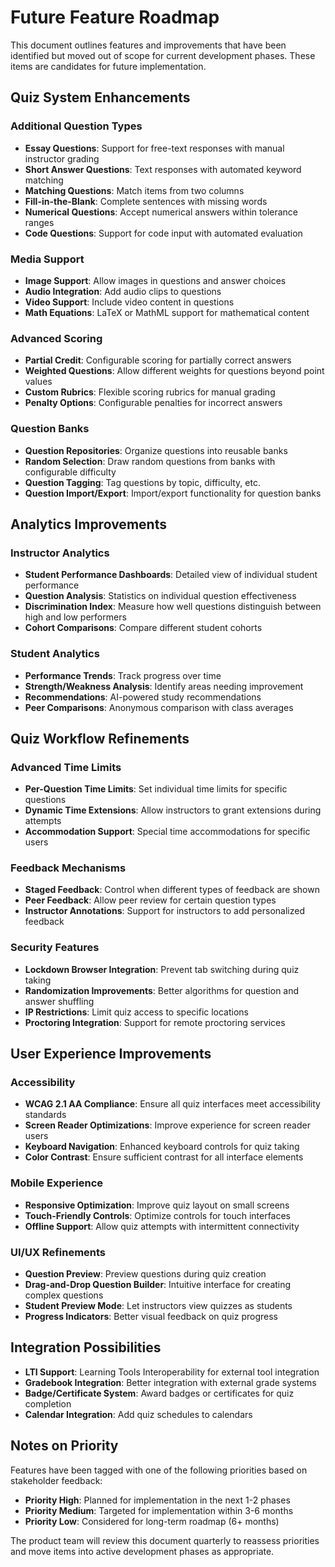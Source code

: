 # Future Feature Roadmap

This document outlines features and improvements that have been identified but moved out of scope for current development phases. These items are candidates for future implementation.

## Quiz System Enhancements

### Additional Question Types
- **Essay Questions**: Support for free-text responses with manual instructor grading
- **Short Answer Questions**: Text responses with automated keyword matching
- **Matching Questions**: Match items from two columns
- **Fill-in-the-Blank**: Complete sentences with missing words
- **Numerical Questions**: Accept numerical answers within tolerance ranges
- **Code Questions**: Support for code input with automated evaluation

### Media Support
- **Image Support**: Allow images in questions and answer choices
- **Audio Integration**: Add audio clips to questions
- **Video Support**: Include video content in questions 
- **Math Equations**: LaTeX or MathML support for mathematical content

### Advanced Scoring
- **Partial Credit**: Configurable scoring for partially correct answers
- **Weighted Questions**: Allow different weights for questions beyond point values
- **Custom Rubrics**: Flexible scoring rubrics for manual grading
- **Penalty Options**: Configurable penalties for incorrect answers

### Question Banks
- **Question Repositories**: Organize questions into reusable banks
- **Random Selection**: Draw random questions from banks with configurable difficulty
- **Question Tagging**: Tag questions by topic, difficulty, etc.
- **Question Import/Export**: Import/export functionality for question banks

## Analytics Improvements

### Instructor Analytics
- **Student Performance Dashboards**: Detailed view of individual student performance
- **Question Analysis**: Statistics on individual question effectiveness
- **Discrimination Index**: Measure how well questions distinguish between high and low performers
- **Cohort Comparisons**: Compare different student cohorts

### Student Analytics
- **Performance Trends**: Track progress over time
- **Strength/Weakness Analysis**: Identify areas needing improvement
- **Recommendations**: AI-powered study recommendations
- **Peer Comparisons**: Anonymous comparison with class averages

## Quiz Workflow Refinements

### Advanced Time Limits
- **Per-Question Time Limits**: Set individual time limits for specific questions
- **Dynamic Time Extensions**: Allow instructors to grant extensions during attempts
- **Accommodation Support**: Special time accommodations for specific users

### Feedback Mechanisms
- **Staged Feedback**: Control when different types of feedback are shown
- **Peer Feedback**: Allow peer review for certain question types
- **Instructor Annotations**: Support for instructors to add personalized feedback

### Security Features
- **Lockdown Browser Integration**: Prevent tab switching during quiz taking
- **Randomization Improvements**: Better algorithms for question and answer shuffling
- **IP Restrictions**: Limit quiz access to specific locations
- **Proctoring Integration**: Support for remote proctoring services

## User Experience Improvements

### Accessibility
- **WCAG 2.1 AA Compliance**: Ensure all quiz interfaces meet accessibility standards
- **Screen Reader Optimizations**: Improve experience for screen reader users
- **Keyboard Navigation**: Enhanced keyboard controls for quiz taking
- **Color Contrast**: Ensure sufficient contrast for all interface elements

### Mobile Experience
- **Responsive Optimization**: Improve quiz layout on small screens
- **Touch-Friendly Controls**: Optimize controls for touch interfaces
- **Offline Support**: Allow quiz attempts with intermittent connectivity

### UI/UX Refinements
- **Question Preview**: Preview questions during quiz creation
- **Drag-and-Drop Question Builder**: Intuitive interface for creating complex questions
- **Student Preview Mode**: Let instructors view quizzes as students
- **Progress Indicators**: Better visual feedback on quiz progress

## Integration Possibilities

- **LTI Support**: Learning Tools Interoperability for external tool integration
- **Gradebook Integration**: Better integration with external grade systems
- **Badge/Certificate System**: Award badges or certificates for quiz completion
- **Calendar Integration**: Add quiz schedules to calendars

## Notes on Priority

Features have been tagged with one of the following priorities based on stakeholder feedback:

- **Priority High**: Planned for implementation in the next 1-2 phases
- **Priority Medium**: Targeted for implementation within 3-6 months
- **Priority Low**: Considered for long-term roadmap (6+ months)

The product team will review this document quarterly to reassess priorities and move items into active development phases as appropriate.